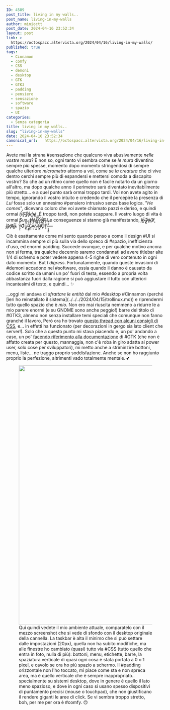 ```yaml
---
ID: 4589
post_title: living in my walls..
post_name: living-in-my-walls
author: minioctt
post_date: 2024-04-16 23:52:34
layout: post
link: >
  https://octospacc.altervista.org/2024/04/16/living-in-my-walls/
published: true
tags:
  - Cinnamon
  - comfy
  - CSS
  - demoni
  - desktop
  - GTK
  - GTK3
  - padding
  - pensiero
  - sensazione
  - software
  - spazio
  - UI
categories:
  - Senza categoria
title: living in my walls..
slug: "living-in-my-walls"
date: 2024-04-16 23:52:34
canonical_url:   https://octospacc.altervista.org/2024/04/16/living-in-my-walls/
---
```

<!-- wp:paragraph -->
<p markdown="1">Avete mai la strana #sensazione che qualcuno viva abusivamente <em>nelle vostre mura</em>? E non so, ogni tanto vi sembra come se <em>le mura</em> diventino sempre più spesse, momento dopo momento stringendosi di sempre qualche ulteriore <em>micrometro</em> attorno a voi, come se <em>la creatura</em> che ci vive dentro cerchi sempre più di espandersi e mettersi comoda a discapito vostro? So che ad un ritmo come quello non è facile notarlo da un giorno all'altro, ma dopo qualche anno il perimetro sarà diventato inevitabilmente più stretto... e a quel punto sarà ormai troppo tardi. Voi non avete agito in tempo, ignorando il vostro intuito e credendo che il percepire la presenza di <em>Lui</em> fosse solo un ennesimo #pensiero intrusivo senza base logica. "<em>He comes</em>", dicevano coloro che voi avete chiamato pazzi e deriso, e quindi ormai <em>H̵̨̒e̴͙͆ ̶͓͂c̵̢͌a̴͔̐m̴̬͐é̷͖</em>. È troppo tardi, non potete scappare. Il vostro luogo di vita è ormai <em>Suo</em>. <em>H̸̞́̓e̵̠͛ ̸̤͛̊l̶͖̎̅ḭ̸̡͒̅v̴̞̒͛e̴͚̱̊̍s̸̗͆</em>. Le conseguenze si stanno già manifestando, <em>î̵̙n̴͖̈́ ̶̢̂y̷̺̌ò̶̯u̵̙͆ř̷̨ ̷̡̾w̵̳͊a̴̩̎l̸̬͛l̴̘͐s̵͔̈́</em>. Y̴͍̬̽̊͊́̈́ͅƠ̷̬͋Û̶̲̙͋͜͝ ̴͈̳̱͎̄̏̀͂C̷̲͖̑̎͊̿̽Ä̴̖͉́̒N̷̨͖̑͘N̵̬̳̽͑̕O̴̢̅͌̿Ṯ̶̦̆̀̿̀-̶̮͔̫̞͚̄͊̈́͠—</p>
<!-- /wp:paragraph -->

<!-- wp:paragraph -->
<p markdown="1">Ciò è esattamente come mi sento quando penso a come il design #UI si incammina sempre di più sulla via dello spreco di #spazio, inefficienza d'uso, ed enormi padding. Succede ovunque, e per qualche motivo ancora non si ferma, tra qualche decennio saremo condannati ad avere titlebar alte 1/4 di schemo e poter vedere appena 4-5 righe di vero contenuto in ogni dato momento. But <em>I digress</em>. Fortunatamente, quando queste invasioni di #demoni accadono nel #software, ossia quando il danno è causato da codice scritto da umani un po' fuori di testa, essendo a propria volta abbastanza fuori dalla ragione si può aggiustare il tutto con ulteriori incantesimi di testo, e quindi... ✨️</p>
<!-- /wp:paragraph -->

<!-- wp:paragraph -->
<p markdown="1">...oggi mi andava di <em>sfrattare le entità</em> dal mio #desktop #Cinnamon (perché [ieri ho reinstallato il sistema](../../../2024/04/15/trollinux.md)) e riprendermi tutto quello spazio che è <em>mio</em>. Non ero mai riuscita nemmeno a ridurre le a mio parere enormi (e su GNOME sono anche peggio!) barre del titolo di #GTK3, almeno non senza installare temi speciali che comunque non fanno granché il lavoro, Però ora ho trovato <a href="https://unix.stackexchange.com/questions/276951/how-to-change-the-titlebar-height-in-standard-gtk-apps-and-those-with-headerbars/291040#291040">questo thread con alcuni consigli di CSS</a>, e... in effetti ha funzionato (per decorazioni in gergo sia lato client che server!). Solo che a questo punto mi stava piacendo e, un po' andando a caso, un po' <a href="https://developer-old.gnome.org/gtk3/stable/">facendo riferimento alla documentazione</a> di #GTK (che non è affatto creata per questo, mannaggia, non c'è roba in giro adatta ai power user, solo cose per sviluppatori), mi metto anche a striminzire bottoni, menu, liste... ne traggo proprio soddisfazione. Anche se non ho raggiunto proprio la perfezione, altrimenti vado totalmente mentale. 💕️</p>
<!-- /wp:paragraph -->

<!-- wp:paragraph -->
<p markdown="1"></p>
<!-- /wp:paragraph -->

<!-- wp:image {"id":4590,"width":"826px","height":"auto","sizeSlug":"large","linkDestination":"none"} -->
<figure class="wp-block-image size-large is-resized"><img src="https://octospacc.github.io/microblog-mirror/assets/uploads/2024/04/image-4-960x542.png" alt="" class="wp-image-4590" style="width:826px;height:auto"/><figcaption class="wp-element-caption">Qui quindi vedete il mio ambiente attuale, comparatelo con il mezzo screenshot che si vede di sfondo con il desktop originale della cannella. La taskbar è alta il minimo che si può settare dalle impostazioni (20px), quella non ha subito modifiche, ma alle finestre ho cambiato (quasi) tutto via #CSS (tutto quello che entra in foto, nulla di più): bottoni, menu, etichette, barre, la spaziatura verticale di quasi ogni cosa è stata portata a 0 o 1 pixel, e cavolo se ora ho più spazio a schermo. Il #padding orizzontale non l'ho toccato, mi piace come sta e non spreca area, ma è quello verticale che è sempre inappropriato.. specialmente su sistemi desktop, dove in genere è quello il lato meno spazioso, e dove in ogni caso si usano spesso dispositivi di puntamento precisi (mouse o touchpad), che non giustificano il rendere giganti le aree di click. Se vi sembra troppo stretto, boh, per me per ora è #comfy. 🙃️</figcaption></figure>
<!-- /wp:image -->